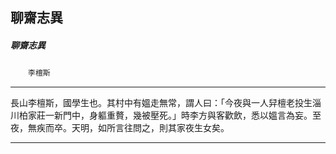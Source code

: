 

## 聊齋志異

##### 聊齋志異
　　`李檀斯`

* * *

長山李檀斯，國學生也。其村中有媼走無常，謂人曰：「今夜與一人舁檀老投生淄川柏家莊一新門中，身軀重贅，幾被壓死。」時李方與客歡飲，悉以媼言為妄。至夜，無疾而卒。天明，如所言往問之，則其家夜生女矣。

* * *

